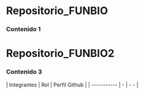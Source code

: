 # Repositorio_FUNBIO
### Contenido 1
# Repositorio_FUNBIO2
### Contenido 3
| Integrantes | Rol | Perfil Github |
| ----------- | - | - - |

